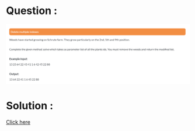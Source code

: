 # Question :
![delete multiple indexes](https://github.com/prabhu30/coding/blob/main/Edyst/Python%20-%20Intro%20to%20Advanced/74_delete%20multiple%20indexes/image.png)

# Solution :
[Click here](https://github.com/prabhu30/coding/blob/main/Edyst/Python%20-%20Intro%20to%20Advanced/74_delete%20multiple%20indexes/solution.py)
